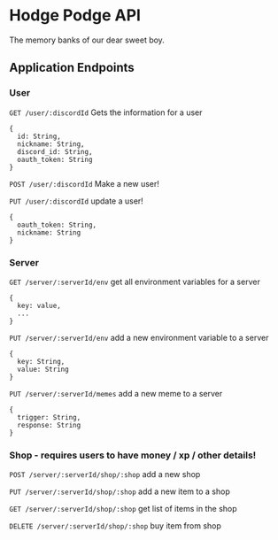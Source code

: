 # Hodge Podge API

The memory banks of our dear sweet boy.

## Application Endpoints

### User

`GET /user/:discordId` Gets the information for a user

```
{
  id: String,
  nickname: String,
  discord_id: String,
  oauth_token: String
}
```

`POST /user/:discordId` Make a new user!


`PUT /user/:discordId` update a user!

```
{
  oauth_token: String,
  nickname: String
}
```

### Server

`GET /server/:serverId/env` get all environment variables for a server

```
{
  key: value,
  ...
}
```

`PUT /server/:serverId/env` add a new environment variable to a server

```
{
  key: String,
  value: String
}
```

`PUT /server/:serverId/memes` add a new meme to a server

```
{
  trigger: String,
  response: String
}
```

### Shop - requires users to have money / xp / other details!

`POST /server/:serverId/shop/:shop` add a new shop

`PUT /server/:serverId/shop/:shop` add a new item to a shop

`GET /server/:serverId/shop/:shop` get list of items in the shop

`DELETE /server/:serverId/shop/:shop` buy item from shop
